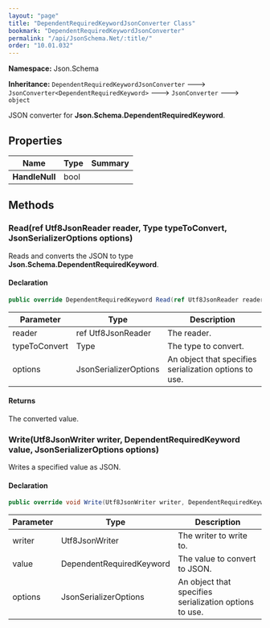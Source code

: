 ```yaml
---
layout: "page"
title: "DependentRequiredKeywordJsonConverter Class"
bookmark: "DependentRequiredKeywordJsonConverter"
permalink: "/api/JsonSchema.Net/:title/"
order: "10.01.032"
---
```

**Namespace:** Json.Schema

**Inheritance:**
`DependentRequiredKeywordJsonConverter`
 🡒 
`JsonConverter<DependentRequiredKeyword>`
 🡒 
`JsonConverter`
 🡒 
`object`

JSON converter for **Json.Schema.DependentRequiredKeyword**.

## Properties

| Name | Type | Summary |
|---|---|---|
| **HandleNull** | bool |  |

## Methods

### Read(ref Utf8JsonReader reader, Type typeToConvert, JsonSerializerOptions options)

Reads and converts the JSON to type **Json.Schema.DependentRequiredKeyword**.

#### Declaration

```c#
public override DependentRequiredKeyword Read(ref Utf8JsonReader reader, Type typeToConvert, JsonSerializerOptions options)
```

| Parameter | Type | Description |
|---|---|---|
| reader | ref Utf8JsonReader | The reader. |
| typeToConvert | Type | The type to convert. |
| options | JsonSerializerOptions | An object that specifies serialization options to use. |


#### Returns

The converted value.

### Write(Utf8JsonWriter writer, DependentRequiredKeyword value, JsonSerializerOptions options)

Writes a specified value as JSON.

#### Declaration

```c#
public override void Write(Utf8JsonWriter writer, DependentRequiredKeyword value, JsonSerializerOptions options)
```

| Parameter | Type | Description |
|---|---|---|
| writer | Utf8JsonWriter | The writer to write to. |
| value | DependentRequiredKeyword | The value to convert to JSON. |
| options | JsonSerializerOptions | An object that specifies serialization options to use. |


